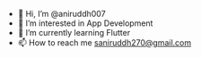 - 👋 Hi, I’m @aniruddh007
- 👀 I’m interested in App Development
- 🌱 I’m currently learning Flutter
- 📫 How to reach me saniruddh270@gmail.com

<!---
aniruddh007/aniruddh007 is a ✨ special ✨ repository because its `README.md` (this file) appears on your GitHub profile.
You can click the Preview link to take a look at your changes.
--->
